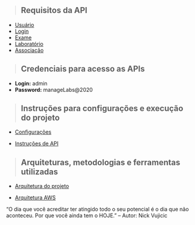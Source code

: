 > ## Requisitos da API

- [Usuário](./documentation/signup.md)
- [Login](./documentation/login.md)
- [Exame](./documentation/examination.md)
- [Laboratório](./documentation/laboratory.md)
- [Associação](./documentation/association.md)

> ## Credenciais para acesso as APIs

- **Login:** admin
- **Password:** manageLabs@2020

> ## Instruções para configurações e execução do projeto

- [Configurações](./documentation/environment-configuration.md)

- [Instruções de API](./documentation/working-api.md)

> ## Arquiteturas, metodologias e ferramentas utilizadas

- [Arquitetura do projeto](./documentation/project-architecture.md)

- [Arquitetura AWS](./documentation/aws-architecture.md)



“O dia que você acreditar ter atingido todo o seu potencial é o dia que não aconteceu. Por que você ainda tem o HOJE.” – Autor: Nick Vujicic
